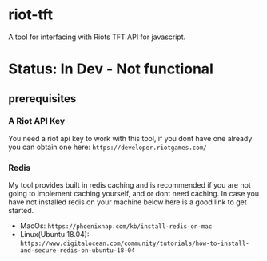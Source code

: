 # riot-tft
A tool for interfacing with Riots TFT API for javascript.

# Status: In Dev - Not functional

## prerequisites
### A Riot API Key
You need a riot api key to work with this tool, if you dont have one already you can obtain one here: `https://developer.riotgames.com/`

### Redis
My tool provides built in redis caching and is recommended if you are not going to implement caching yourself, and or dont need caching. In case you have not installed redis on your machine below here is a good link to get started.
- MacOs: `https://phoenixnap.com/kb/install-redis-on-mac`
- Linux(Ubuntu 18.04): `https://www.digitalocean.com/community/tutorials/how-to-install-and-secure-redis-on-ubuntu-18-04`

